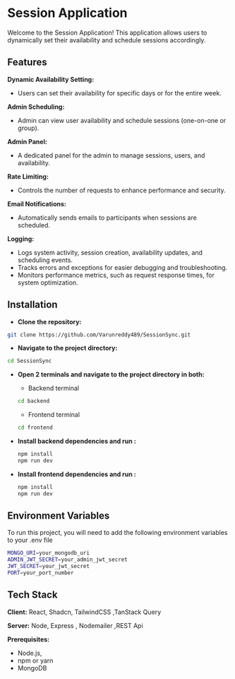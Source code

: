 # Session Application

Welcome to the Session Application! This application allows users to dynamically set their availability and schedule sessions accordingly.

## Features

 **Dynamic Availability Setting:**
 - Users can set their availability for specific days or for the entire week.

 **Admin Scheduling:**
- Admin can view user availability and schedule sessions (one-on-one or group).

 **Admin Panel:**
- A dedicated panel for the admin to manage sessions, users, and availability.

**Rate Limiting:**
- Controls the number of requests to enhance performance and security.

**Email Notifications:**
- Automatically sends emails to participants when sessions are scheduled.

**Logging:**
- Logs system activity, session creation, availability updates, and scheduling events.
- Tracks errors and exceptions for easier debugging and troubleshooting.
- Monitors performance metrics, such as request response times, for system optimization.

## Installation

- **Clone the repository:**

```bash
git clone https://github.com/Varunreddy489/SessionSync.git
```
    
- **Navigate to the project directory:**

```bash
cd SessionSync
```

- **Open 2 terminals and navigate to the project directory in both:**

    - Backend terminal

    ```bash
    cd backend
    ```
    - Frontend terminal

    ```bash
    cd frontend
    ```

-  **Install backend dependencies and run :**

    ```bash
    npm install
    npm run dev
    ```

-  **Install frontend dependencies and run :**

    ```bash
    npm install
    npm run dev
    ```
## Environment Variables

To run this project, you will need to add the following environment variables to your .env file

```bash
MONGO_URI=your_mongodb_uri
ADMIN_JWT_SECRET=your_admin_jwt_secret
JWT_SECRET=your_jwt_secret
PORT=your_port_number
```



## Tech Stack

**Client:** React, Shadcn, TailwindCSS ,TanStack Query

**Server:** Node, Express , Nodemailer ,REST Api

**Prerequisites:**
   - Node.js,
- npm or yarn
-    MongoDB




